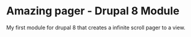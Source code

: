 # Amazing pager - Drupal 8 Module

My first module for drupal 8  that creates a infinite scroll pager to a view.
